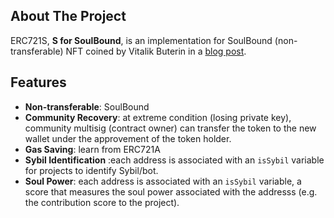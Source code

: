 <!-- ABOUT THE PROJECT -->

## About The Project

ERC721S, **S for SoulBound**, is an implementation for SoulBound (non-transferable) NFT coined by Vitalik Buterin in a [blog post](https://vitalik.ca/general/2022/01/26/soulbound.html).

## Features

- **Non-transferable**: SoulBound
- **Community Recovery**: at extreme condition (losing private key), community multisig (contract owner) can transfer the token to the new wallet under the approvement of the token holder.
- **Gas Saving**: learn from ERC721A
- **Sybil Identification** :each address is associated with an `isSybil` variable for projects to identify Sybil/bot.
- **Soul Power**: each address is associated with an `isSybil` variable, a score that measures the soul power associated with the addresss (e.g. the contribution score to the project).
